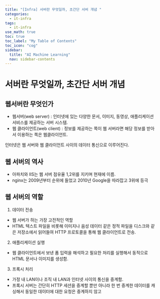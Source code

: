 ```yaml
---
title: "[Infra] 서버란 무엇일까, 초간단 서버 개념 " 
categories:
  - it-infra
tags:
  - it-infra
use_math: true
toc: true
toc_label: "My Table of Contents"
toc_icon: "cog"
sidebar:
  title: "AI Machine Learning"
  nav: sidebar-contents
---
```


# 서버란 무엇일까, 초간단 서버 개념





## 웹서버란 무엇인가

* 웹서버(web server) : 인터넷에 있는 다양한 문서, 이미지, 동영상, 애플리케이션 서비스를 제공하는 서버 시스템.
* 웹 클라이언트(web client) : 정보를 제공하는 쪽이 웹 서버라면 해당 정보를 받아서 이용하는 쪽은 웹클라이언트.

인터넷은 웹 서버와 웹 클라이언트 사이의 데이터 통신으로 이루어진다.


## 웹 서버의 역사

* 아파치와 IIS는 웹 서버 점유율 1,2위를 지키며 현재에 이름.
* nginx는 2009년부터 순위에 들었고 2010년 Google을 따라잡고 3위에 등극

## 웹 서버의 역할

1. 데이터 전송

* 웹 서버가 하는 가장 고전적인 역할
* HTML 텍스트 파일을 비롯해 이미지나 음성 데이터 같은 정적 파일을 디스크와 같은 저장소에서 읽어들여 HTTP 프로토콜을 통해 웹 클라이언트로 전송.

2. 애플리케이션 실행

* 웹 클라이언트에서 보낸 폼 입력을 해석하고 필요한 처리를 실행해서 동적으로 HTML 문서나 이미지를 생성함.

3. 프록시 처리

* 가정 내 LAN이나 조직 내 LAN과 인터넷 사이의 통신을 중계함.
* 프록시 서버는 간단히 HTTP 세션을 중계할 뿐만 아니라 한 번 중계한 데이터를 캐싱해서 동일한 데이터에 대한 요청은 중계하지 않고 
